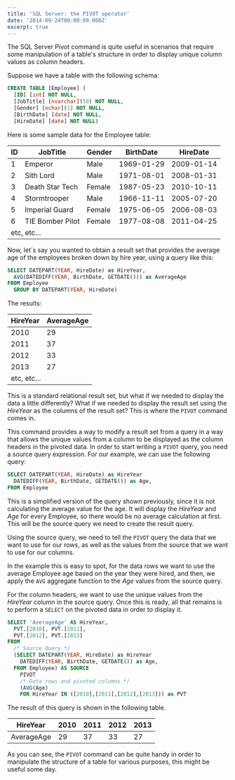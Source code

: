 ```yaml
---
title: 'SQL Server: the PIVOT operator'
date: '2014-09-24T00:00:00.000Z'
excerpt: true
---
```


The SQL Server Pivot command is quite useful in scenarios that require some manipulation of a table's structure in order to display unique column values as column headers.

Suppose we have a table with the following schema:

```sql
CREATE TABLE [Employee] (
  [ID] [int] NOT NULL,
  [JobTitle] [nvarchar](50) NOT NULL,
  [Gender] [nchar](1) NOT NULL,
  [BirthDate] [date] NOT NULL,
  [HireDate] [date] NOT NULL)
```

<!--more-->

Here is some sample data for the Employee table:

<div class="table-responsive">
<table class="table table-bordered">
<thead>
<tr>
<th>ID</th>
<th>JobTitle</th>
<th>Gender</th>
<th>BirthDate</th>
<th>HireDate</th>
</tr>
</thead>
<tbody>
<tr>
<td>1</td>
<td>Emperor</td>
<td>Male</td>
<td>1969-01-29</td>
<td>2009-01-14</td>
</tr>
<tr>
<td>2</td>
<td>Sith Lord</td>
<td>Male</td>
<td>1971-08-01</td>
<td>2008-01-31</td>
</tr>
<tr>
<td>3</td>
<td>Death Star Tech</td>
<td>Female</td>
<td>1987-05-23</td>
<td>2010-10-11</td>
</tr>
<tr>
<td>4</td>
<td>Stormtrooper</td>
<td>Male</td>
<td>1966-11-11</td>
<td>2005-07-20</td>
</tr>
<tr>
<td>5</td>
<td>Imperial Guard</td>
<td>Female</td>
<td>1975-06-05</td>
<td>2006-08-03</td>
</tr>
<tr>
<td>6</td>
<td>TIE Bomber Pilot</td>
<td>Female</td>
<td>1977-08-08</td>
<td>2011-04-25</td>
</tr>
<tr>
<td style="text-align: left;" colspan="5">etc, etc...</td>
</tr>
</tbody>
</table>
</div>

Now, let&acute;s say you wanted to obtain a result set that provides the average age of the employees broken down by hire year, using a query like this:

```sql
SELECT DATEPART(YEAR, HireDate) as HireYear,
  AVG(DATEDIFF(YEAR, BirthDate, GETDATE())) as AverageAge
FROM Employee
  GROUP BY DATEPART(YEAR, HireDate)
```

The results:

<div class="table-responsive">
<table class="table table-bordered">
<thead>
<tr>
<th>HireYear</th>
<th>AverageAge</th>
</tr>
</thead>
<tbody>
<tr>
<td>2010</td>
<td>29</td>
</tr>
<tr>
<td>2011</td>
<td>37</td>
</tr>
<tr>
<td>2012</td>
<td>33</td>
</tr>
<tr>
<td>2013</td>
<td>27</td>
</tr>
<tr>
<td style="text-align: left;" colspan="2">etc, etc...</td>
</tr>
</tbody>
</table>
</div>

This is a standard relational result set, but what if we needed to display the data a little differently? What if we needed to display the result set using the <em>HireYear</em> as the columns of the result set? This is where the `PIVOT` command comes in.

This command provides a way to modify a result set from a query in a way that allows the unique values from a column to be displayed as the column headers in the pivoted data. In order to start writing a `PIVOT` query, you need a source query expression. For our example, we can use the following query:

```sql
SELECT DATEPART(YEAR, HireDate) as HireYear
  DATEDIFF(YEAR, BirthDate, GETDATE()) as Age,
FROM Employee
```

This is a simplified version of the query shown previously, since it is not calculating the average value for the age. It will display the <em>HireYear</em> and <em>Age</em> for every Employee, so there would be no average calculation at first. This will be the source query we need to create the result query.

Using the source query, we need to tell the `PIVOT` query the data that we want to use for our rows, as well as the values from the source that we want to use for our columns.

In the example this is easy to spot, for the data rows we want to use the average Employee age based on the year they were hired, and then, we apply the `AVG` aggregate function to the <em>Age</em> values from the source query.

For the column headers, we want to use the unique values from the <em>HireYear</em> column in the source query. Once this is ready, all that remains is to perform a `SELECT` on the pivoted data in order to display it.

```sql
SELECT 'AverageAge' AS HireYear,
  PVT.[2010], PVT.[2011],
  PVT.[2012], PVT.[2013]
FROM
  /* Source Query */
  (SELECT DATEPART(YEAR, HireDate) as HireYear
    DATEDIFF(YEAR, BirthDate, GETDATE()) as Age,
  FROM Employee) AS SOURCE
    PIVOT
    /* Data rows and pivoted columns */
    (AVG(Age)
    FOR HireYear IN ([2010],[2011],[2012],[2013])) as PVT
```

The result of this query is shown in the following table.

<div class="table-responsive">
<table class="table table-bordered table-post" style="table-layout: fixed;">
<thead>
<tr>
<th>HireYear</th>
<th>2010</th>
<th>2011</th>
<th>2012</th>
<th>2013</th>
</tr>
</thead>
<tbody>
<tr>
<td>AverageAge</td>
<td>29</td>
<td>37</td>
<td>33</td>
<td>27</td>
</tr>
</tbody>
</table>
</div>

As you can see, the `PIVOT` command can be quite handy in order to manipulate the structure of a table for various purposes, this might be useful some day.
